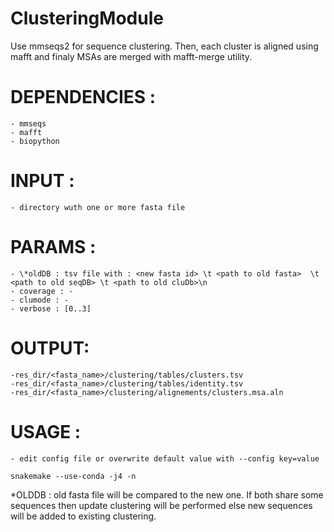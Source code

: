 # ClusteringModule

Use mmseqs2 for sequence clustering. Then, each cluster is aligned using mafft and finaly MSAs are merged with mafft-merge utility. 


# DEPENDENCIES :
    - mmseqs
    - mafft
    - biopython
    
# INPUT :
    - directory wuth one or more fasta file
    
# PARAMS :
    - \*oldDB : tsv file with : <new fasta id> \t <path to old fasta>  \t <path to old seqDB> \t <path to old cluDb>\n
    - coverage : - 
    - clumode : - 
    - verbose : [0..3]
# OUTPUT:
    -res_dir/<fasta_name>/clustering/tables/clusters.tsv 
    -res_dir/<fasta_name>/clustering/tables/identity.tsv 
    -res_dir/<fasta_name>/clustering/alignements/clusters.msa.aln
    

# USAGE :
    - edit config file or overwrite default value with --config key=value
    
`snakemake --use-conda -j4 -n`
    
    
\*OLDDB :
    old fasta file will be compared to the new one. If both share some sequences then update clustering will be performed else new sequences will be added to existing clustering.
